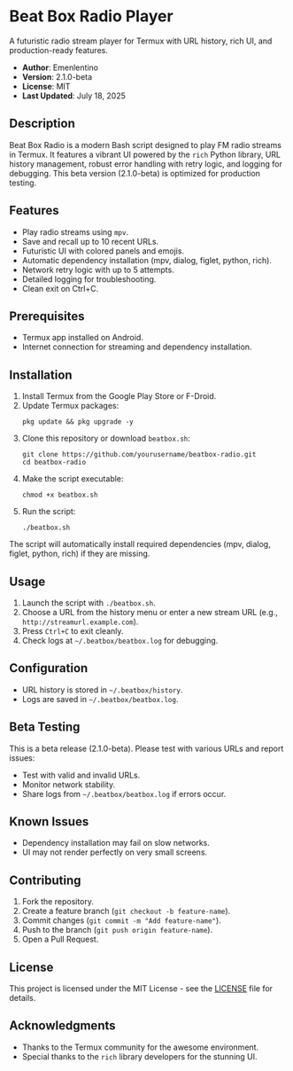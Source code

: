 # Beat Box Radio Player

A futuristic radio stream player for Termux with URL history, rich UI, and production-ready features.

- **Author**: Emenlentino
- **Version**: 2.1.0-beta
- **License**: MIT
- **Last Updated**: July 18, 2025

## Description

Beat Box Radio is a modern Bash script designed to play FM radio streams in Termux. It features a vibrant UI powered by the `rich` Python library, URL history management, robust error handling with retry logic, and logging for debugging. This beta version (2.1.0-beta) is optimized for production testing.

## Features
- Play radio streams using `mpv`.
- Save and recall up to 10 recent URLs.
- Futuristic UI with colored panels and emojis.
- Automatic dependency installation (mpv, dialog, figlet, python, rich).
- Network retry logic with up to 5 attempts.
- Detailed logging for troubleshooting.
- Clean exit on Ctrl+C.

## Prerequisites
- Termux app installed on Android.
- Internet connection for streaming and dependency installation.

## Installation

1. Install Termux from the Google Play Store or F-Droid.
2. Update Termux packages:
   ```
   pkg update && pkg upgrade -y
   ```
3. Clone this repository or download `beatbox.sh`:
   ```
   git clone https://github.com/yourusername/beatbox-radio.git
   cd beatbox-radio
   ```
4. Make the script executable:
   ```
   chmod +x beatbox.sh
   ```
5. Run the script:
   ```
   ./beatbox.sh
   ```

The script will automatically install required dependencies (mpv, dialog, figlet, python, rich) if they are missing.

## Usage
1. Launch the script with `./beatbox.sh`.
2. Choose a URL from the history menu or enter a new stream URL (e.g., `http://streamurl.example.com`).
3. Press `Ctrl+C` to exit cleanly.
4. Check logs at `~/.beatbox/beatbox.log` for debugging.

## Configuration
- URL history is stored in `~/.beatbox/history`.
- Logs are saved in `~/.beatbox/beatbox.log`.

## Beta Testing
This is a beta release (2.1.0-beta). Please test with various URLs and report issues:
- Test with valid and invalid URLs.
- Monitor network stability.
- Share logs from `~/.beatbox/beatbox.log` if errors occur.

## Known Issues
- Dependency installation may fail on slow networks.
- UI may not render perfectly on very small screens.

## Contributing
1. Fork the repository.
2. Create a feature branch (`git checkout -b feature-name`).
3. Commit changes (`git commit -m "Add feature-name"`).
4. Push to the branch (`git push origin feature-name`).
5. Open a Pull Request.

## License
This project is licensed under the MIT License - see the [LICENSE](LICENSE) file for details.

## Acknowledgments
- Thanks to the Termux community for the awesome environment.
- Special thanks to the `rich` library developers for the stunning UI.